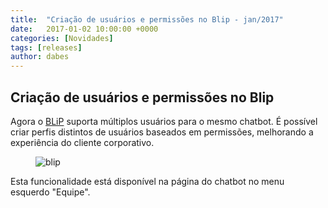 ```yaml
---
title:  "Criação de usuários e permissões no Blip - jan/2017"
date:   2017-01-02 10:00:00 +0000
categories: [Novidades]
tags: [releases]
author: dabes
---
```

Criação de usuários e permissões no Blip
-------------

Agora o [BLiP](https://blip.aim) suporta múltiplos usuários para o mesmo chatbot. É possível criar perfis distintos de usuários baseados em permissões, melhorando a experiência do cliente corporativo. 

<figure>
    <img class="alignnone size-full" src="http://i.imgur.com/mkhvZpZ.png" alt="blip" />
</figure>

Esta funcionalidade está disponível na página do chatbot no menu esquerdo "Equipe".
